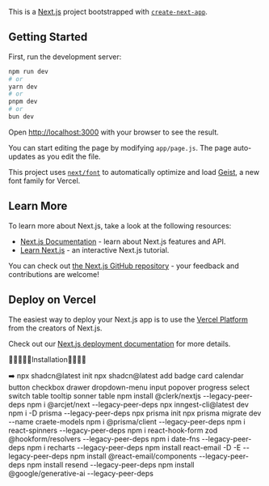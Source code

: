 This is a [Next.js](https://nextjs.org) project bootstrapped with [`create-next-app`](https://github.com/vercel/next.js/tree/canary/packages/create-next-app).

## Getting Started

First, run the development server:

```bash
npm run dev
# or
yarn dev
# or
pnpm dev
# or
bun dev
```

Open [http://localhost:3000](http://localhost:3000) with your browser to see the result.

You can start editing the page by modifying `app/page.js`. The page auto-updates as you edit the file.

This project uses [`next/font`](https://nextjs.org/docs/app/building-your-application/optimizing/fonts) to automatically optimize and load [Geist](https://vercel.com/font), a new font family for Vercel.

## Learn More

To learn more about Next.js, take a look at the following resources:

- [Next.js Documentation](https://nextjs.org/docs) - learn about Next.js features and API.
- [Learn Next.js](https://nextjs.org/learn) - an interactive Next.js tutorial.

You can check out [the Next.js GitHub repository](https://github.com/vercel/next.js) - your feedback and contributions are welcome!

## Deploy on Vercel

The easiest way to deploy your Next.js app is to use the [Vercel Platform](https://vercel.com/new?utm_medium=default-template&filter=next.js&utm_source=create-next-app&utm_campaign=create-next-app-readme) from the creators of Next.js.

Check out our [Next.js deployment documentation](https://nextjs.org/docs/app/building-your-application/deploying) for more details.



🍎🍎🍎🍎🍎Installation🍎🍎🍎🍎

➡️ npx shadcn@latest init 
npx shadcn@latest add badge card calendar button checkbox drawer dropdown-menu input popover progress select switch table tooltip sonner table
npm install @clerk/nextjs --legacy-peer-deps
npm i @arcjet/next --legacy-peer-deps
npx inngest-cli@latest dev
npm i -D prisma --legacy-peer-deps
npx prisma init
npx prisma migrate dev --name craete-models
npm i @prisma/client --legacy-peer-deps
npm i react-spinners --legacy-peer-deps
npm i react-hook-form zod @hookform/resolvers --legacy-peer-deps
npm i date-fns --legacy-peer-deps
npm i recharts --legacy-peer-deps
npm install react-email -D -E --legacy-peer-deps
npm install @react-email/components --legacy-peer-deps
npm install resend --legacy-peer-deps
npm install @google/generative-ai --legacy-peer-deps